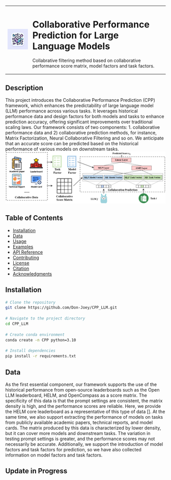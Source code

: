 
<table>
<tr>
  <td><img src="images/logo.jpg" alt="Logo" width="200"></td>
  <td><h1> Collaborative Performance Prediction for Large Language Models</h1><p>Collabrative filtering method based on collaborative performance score matrix, model factors and task factors.</p></td>
</tr>
</table>



## Description
This project introduces the Collaborative Performance Prediction (CPP) framework, which enhances the predictability of large language model (LLM) performance across various tasks. It leverages historical performance data and design factors for both models and tasks to enhance prediction accuracy, offering significant improvements over traditional scaling laws. Our framework consists of two components: 1. collaborative performance data and 2) collaborative prediction methods, for instance, Matrix Factorization, Neural Collaborative Filtering and so on. We anticipate that an accurate score can be predicted based on the historical performance of various models on downstream tasks.
![Figure 1: The Framework of Our CPP](images/framework.png "The Framework of Our CPP")

## Table of Contents
- [Installation](#installation)
- [Data](#data)
- [Usage](#usage)
- [Examples](#examples)
- [API Reference](#api-reference)
- [Contributing](#contributing)
- [License](#license)
- [Citation](#citation)
- [Acknowledgments](#acknowledgments)

## Installation
```bash
# Clone the repository
git clone https://github.com/Don-Joey/CPP_LLM.git

# Navigate to the project directory
cd CPP_LLM

# Create conda environment
conda create -n CPP python=3.10

# Install dependencies
pip install -r requirements.txt
```
## Data
As the first essential component, our framework supports the use of the historical performance from open-source leaderboards such as the Open LLM leaderboard, HELM, and OpenCompass as a score matrix. The specificity of this data is that the prompt settings are consistent, the matrix density is high, and the performance scores are reliable. Here, we provide the HELM core leaderboard as a representative of this type of data []. At the same time, we also support extracting the performance of models on tasks from publicly available academic papers, technical reports, and model cards. The matrix produced by this data is characterized by lower density, but it can cover more models and downstream tasks. The variation in testing prompt settings is greater, and the performance scores may not necessarily be accurate. Additionally, we support the introduction of model factors and task factors for prediction, so we have also collected information on model factors and task factors.

## Update in Progress

